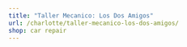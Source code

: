 ```yaml
---
title: "Taller Mecanico: Los Dos Amigos"
url: /charlotte/taller-mecanico-los-dos-amigos/
shop: car repair
---
```

